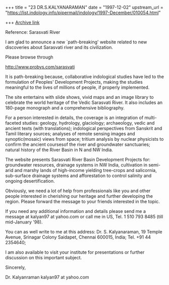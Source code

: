 +++
title = "23 DR.S.KALYANARAMAN"
date = "1997-12-02"
upstream_url = "https://list.indology.info/pipermail/indology/1997-December/010054.html"

+++
[Archive link](https://list.indology.info/pipermail/indology/1997-December/010054.html)

Reference: Sarasvati River

I am glad to announce a new `path-breaking' website related to new
discoveries about Sarasvati river and its civilization.

Please browse through

http://www.probys.com/sarasvati

It is path-breaking because, collaborative indological studies have
led to the formulation of Peoples' Development Projects, making the
studies meaningful to the lives of millions of people, if properly
implemented.

The site entertains with slide shows, vivid maps and
an image library to celebrate the world heritage of the Vedic
Sarasvati River. It also includes an 180-page monograph and a
comprehensive bibliography.

For a person interested in details, the coverage is an integration of
multi-faceted studies:
geology, hydrology, glaciology;
archaeology, vedic and ancient texts (with translations);
indological perspectives from Sanskrit and Tamil literary sources;
analyses of remote sensing images and synoptic(mosaic) views from space;
tritium analysis by nuclear physicists to confirm the ancient
coursesof the river and groundwater sanctuaries;
natural history of the River Basin in N and NW India.

The website presents Sarasvati River Basin Development Projects for:
groundwater resources,
drainage systems in NW India,
cultivation in semi-arid and marshy lands of high-income yielding
tree-crops and salicornia, sub-surface drainage systems and
afforestation to control salinity and ongoing desertification.

Obviously, we need a lot of help from professionals like you and other
people interested in cherishing our heritage and further developing
the region.  Please forward the message to your friends interested in
the topic.

If you need any additional information and details
please send me a message at kalyan97 at yahoo.com or call me in US, Tel.
1 510 793 8485 (till mid-January '98).

You can as well write to me at this address:
Dr. S. Kalyanaraman, 19 Temple Avenue, Srinagar Colony Saidapet,
Chennai 600015, India; Tel. +91 44 2354640;

I am also available to visit your institute for presentations or
further discussion on this important subject.

Sincerely,

Dr. Kalyanraman
kalyan97 at yahoo.com



